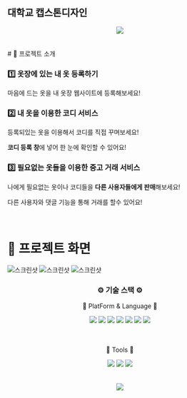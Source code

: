 ## 대학교 캡스톤디자인 
<div align='center'>
<img src="https://capsule-render.vercel.app/api?type=wave&color=auto&height=300&section=header&text=hcb'github%20&fontSize=90" />
</div>
 </br>
</br>
# 🐳 프로젝트 소개

### 1️⃣ 옷장에 있는 내 옷 등록하기

마음에 드는 옷을 내 옷장 웹사이트에 등록해보세요!

### 2️⃣ 내 옷을 이용한 코디 서비스

등록되있는 옷을 이용해서 코디를 직접 꾸며보세요!

**코디 등록 창**에 넣어 한 눈에 확인할 수 있어요!

### 3️⃣ 필요없는 옷들을 이용한 중고 거래 서비스

나에게 필요없는 옷이나 코디들을 **다른 사용자들에게 판매**해보세요!

다른 사용자와 댓글 기능을 통해 거래를 할수 있어요!
<br><br><br>

# 🐳 프로젝트 화면
<p>
	<img width:33% alt="스크린샷" src="https://github.com/hcb1999/timecloset/assets/79966891/3f2d8feb-c6ac-42c8-8d01-cc3bebf965ed">
	<img width:33% alt="스크린샷" src="https://github.com/hcb1999/timecloset/assets/79966891/3f2d8feb-c6ac-42c8-8d01-cc3bebf965ed">
	<img width:33% alt="스크린샷" src="https://github.com/hcb1999/timecloset/assets/79966891/3f2d8feb-c6ac-42c8-8d01-cc3bebf965ed">
</p>







<div align='center'>
 <h3>⚙️ 기술 스택 ⚙️</h3>
 <p>📖 PlatForm & Language 📖</p>
 </div>
 <div align='center'>
 <img src="https://img.shields.io/badge/JavaScript-ECD53F?style=flat&logo=JavaScript&logoColor=white"/>
 <img src="https://img.shields.io/badge/HTML5-E34F26?style=flat&logo=HTML5&logoColor=white" />
	<img src="https://img.shields.io/badge/CSS3-1572B6?style=flat&logo=CSS3&logoColor=white" />
	<img src="https://img.shields.io/badge/Ejs-1572B6?style=flat&logo=EJS&logoColor=white" />
	<img src="https://img.shields.io/badge/Express-000000?style=flat&logo=Express&logoColor=white" />
	<img src="https://img.shields.io/badge/Node.js-339933?style=flat&logo=Node.js&logoColor=white" />
	<img src="https://img.shields.io/badge/BootStrap-7952B3?style=flat&logo=BootStrap&logoColor=white" />
</div>
</br>
</br>
<div align='center'>
 <p>📖 Tools 📖</p>
 </div>
 <div align='center'>
	<img src="https://img.shields.io/badge/GITHUB-1572B6?style=flat&logo=GitHub&logoColor=white" />
	<img src="https://img.shields.io/badge/Visual Studio Code-1572B6?style=flat&logo=Visual Studio Code&logoColor=white" />
	<img src="https://img.shields.io/badge/MySql-000000?style=flat&logo=MySql&logoColor=white" />
	</div>
	 </br>
</br>
	 <div align='center'>
	<img src="https://github-readme-stats.vercel.app/api/top-langs/?username=hcb1999&layout=compact">
	</div>

